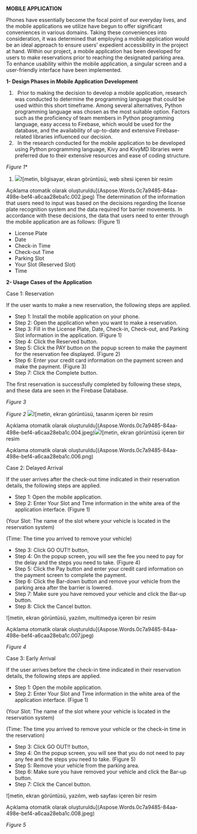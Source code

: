 ﻿**MOBILE APPLICATION**

Phones have essentially become the focal point of our everyday lives, and the mobile applications we utilize have begun to offer significant conveniences in various domains. Taking these conveniences into consideration, it was determined that employing a mobile application would be an ideal approach to ensure users' expedient accessibility in the project at hand. Within our project, a mobile application has been developed for users to make reservations prior to reaching the designated parking area. To enhance usability within the mobile application, a singular screen and a user-friendly interface have been implemented.

**1- Design Phases in Mobile Application Development**

1. ` `Prior to making the decision to develop a mobile application, research was conducted to determine the programming language that could be used within this short timeframe. Among several alternatives, Python programming language was chosen as the most suitable option. Factors such as the proficiency of team members in Python programming language, easy access to Firebase, which would be used for the database, and the availability of up-to-date and extensive Firebase-related libraries influenced our decision.
1. ` `In the research conducted for the mobile application to be developed using Python programming language, Kivy and KivyMD libraries were preferred due to their extensive resources and ease of coding structure.

*Figure 1**
1. ![](Aspose.Words.0c7a9485-84aa-498e-bef4-a6caa28eba1c.001.png)![metin, bilgisayar, ekran görüntüsü, web sitesi içeren bir resim

Açıklama otomatik olarak oluşturuldu](Aspose.Words.0c7a9485-84aa-498e-bef4-a6caa28eba1c.002.jpeg) The determination of the information that users need to input was based on the decisions regarding the license plate recognition system and the data required for barrier movements. In accordance with these decisions, the data that users need to enter through the mobile application are as follows: (Figure 1)
- License Plate
- Date
- Check-in Time
- Check-out Time
- Parking Slot
- Your Slot (Reserved Slot)
- Time



**2- Usage Cases of the Application**

Case 1: Reservation

If the user wants to make a new reservation, the following steps are applied.

- Step 1: Install the mobile application on your phone.
- Step 2: Open the application when you want to make a reservation.
- Step 3: Fill in the License Plate, Date, Check-in, Check-out, and Parking Slot information in the application. (Figure 1)
- Step 4: Click the Reserved button.
- Step 5: Click the PAY button on the popup screen to make the payment for the reservation fee displayed. (Figure 2)
- Step 6: Enter your credit card information on the payment screen and make the payment. (Figure 3)
- Step 7: Click the Complete button.

The first reservation is successfully completed by following these steps, and these data are seen in the Firebase Database.

*Figure 3*

*Figure 2*
![](Aspose.Words.0c7a9485-84aa-498e-bef4-a6caa28eba1c.003.png)![metin, ekran görüntüsü, tasarım içeren bir resim

Açıklama otomatik olarak oluşturuldu](Aspose.Words.0c7a9485-84aa-498e-bef4-a6caa28eba1c.004.jpeg)![](Aspose.Words.0c7a9485-84aa-498e-bef4-a6caa28eba1c.005.png)![metin, ekran görüntüsü içeren bir resim

Açıklama otomatik olarak oluşturuldu](Aspose.Words.0c7a9485-84aa-498e-bef4-a6caa28eba1c.006.png)
















Case 2: Delayed Arrival

If the user arrives after the check-out time indicated in their reservation details, the following steps are applied.

- Step 1: Open the mobile application.
- Step 2: Enter Your Slot and Time information in the white area of the application interface. (Figure 1)

(Your Slot: The name of the slot where your vehicle is located in the reservation system)

(Time: The time you arrived to remove your vehicle)

- Step 3: Click GO OUT!! button,
- Step 4: On the popup screen, you will see the fee you need to pay for the delay and the steps you need to take. (Figure 4)
- Step 5: Click the Pay button and enter your credit card information on the payment screen to complete the payment.
- Step 6: Click the Bar-down button and remove your vehicle from the parking area after the barrier is lowered.
- Step 7: Make sure you have removed your vehicle and click the Bar-up button.
- Step 8: Click the Cancel button.

![metin, ekran görüntüsü, yazılım, multimedya içeren bir resim

Açıklama otomatik olarak oluşturuldu](Aspose.Words.0c7a9485-84aa-498e-bef4-a6caa28eba1c.007.jpeg)

*Figure 4*

Case 3: Early Arrival

If the user arrives before the check-in time indicated in their reservation details, the following steps are applied.

- Step 1: Open the mobile application.
- Step 2: Enter Your Slot and Time information in the white area of the application interface. (Figue 1)

(Your Slot: The name of the slot where your vehicle is located in the reservation system)

(Time: The time you arrived to remove your vehicle or the check-in time in the reservation)

- Step 3: Click GO OUT!! button,
- Step 4: On the popup screen, you will see that you do not need to pay any fee and the steps you need to take. (Figure 5)
- Step 5: Remove your vehicle from the parking area.
- Step 6: Make sure you have removed your vehicle and click the Bar-up button.
- Step 7: Click the Cancel button.

![metin, ekran görüntüsü, yazılım, web sayfası içeren bir resim

Açıklama otomatik olarak oluşturuldu](Aspose.Words.0c7a9485-84aa-498e-bef4-a6caa28eba1c.008.jpeg)

*Figure 5*
